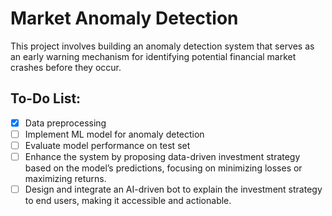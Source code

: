 # Market Anomaly Detection

This project involves building an anomaly detection system that serves as an early warning mechanism for identifying potential financial market crashes before they occur.

## To-Do List:

- [x] Data preprocessing
- [ ] Implement ML model for anomaly detection
- [ ] Evaluate model performance on test set
- [ ] Enhance the system by proposing data-driven investment strategy based on the model’s predictions, focusing on minimizing losses or maximizing returns.
- [ ] Design and integrate an AI-driven bot to explain the investment strategy to end users, making it accessible and actionable.
